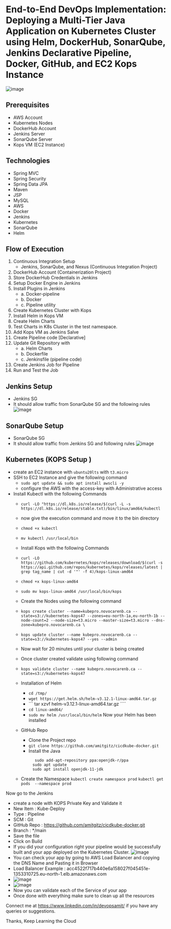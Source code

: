 # End-to-End DevOps Implementation: Deploying a Multi-Tier Java Application on Kubernetes Cluster using Helm, DockerHub, SonarQube, Jenkins Declarative Pipeline, Docker, GitHub, and EC2 Kops Instance

![image](https://github.com/amitgitz/cicdkube-docker/assets/88843810/5cbc0683-8153-43c4-a8c7-99df66c4568e)
## Prerequisites
- AWS Account
- Kubernetes Nodes
- DockerHub Account
- Jenkins Server
- SonarQube Server
- Kops VM (EC2 Instance)

## Technologies 
- Spring MVC
- Spring Security
- Spring Data JPA
- Maven
- JSP
- MySQL
- AWS
- Docker
- Jenkins
- Kubernetes
- SonarQube
- Helm
## Flow of Execution
1. Continuous Integration Setup
   - Jenkins, SonarQube, and Nexus (Continuous Integration Project)
3. DockerHub Account (Containerization Project)
4. Store DockerHub Credentials in Jenkins
5. Setup Docker Engine in Jenkins
6. Install Plugins in Jenkins
	- a. Docker-pipeline
	- b. Docker
	- c. Pipeline utility
7. Create Kubernetes Cluster with Kops
8. Install Helm in Kops VM
9. Create Helm Charts
10. Test Charts in K8s Cluster in the test namespace.
11. Add Kops VM as Jenkins Salve
12. Create Pipeline code [Declarative]
13. Update Git Repository with
	- a. Helm Charts
	- b. Dockerfile
	- c. Jenkinsfile (pipeline code)
14. Create Jenkins Job for Pipeline
15. Run and Test the Job

 ## Jenkins Setup
 - Jenkins SG
 - It should allow traffic from SonarQube SG and the following rules
  ![image](https://github.com/amitgitz/cicdkube-docker/assets/88843810/f6b747f1-453e-4685-8b6e-da6f947c8908)

## SonarQube Setup
- SonarQube SG
- It should allow traffic from Jenkins SG and following rules
![image](https://github.com/amitgitz/cicdkube-docker/assets/88843810/b990f418-9d64-4a7a-8d2e-128b5a366448)

## Kubernetes (KOPS Setup )
 - create an EC2 instance with `ubuntu20lts` with `t3.micro`
 - SSH to EC2 Instance and give the following command
    - ```sudo apt update && sudo apt install awscli -y ```
    - configure the AWS with the access-key with Administrative access
 - Install Kubectl with the following Commands
     - ``` curl -LO "https://dl.k8s.io/release/$(curl -L -s https://dl.k8s.io/release/stable.txt)/bin/linux/amd64/kubectl ```
     - now give the execution command and move it to the bin directory
     - ``` chmod +x kubectl ```
     - ``` mv kubectl /usr/local/bin ```
  
   - Install Kops with the following Commands
   	- ```curl -LO https://github.com/kubernetes/kops/releases/download/$(curl -s https://api.github.com/repos/kubernetes/kops/releases/latest | grep tag_name | cut -d '"' -f 4)/kops-linux-amd64```
   	- ```chmod +x kops-linux-amd64```
   	- ```sudo mv kops-linux-amd64 /usr/local/bin/kops```
  
   - Create the Nodes using the following command
   	- ```kops create cluster --name=kubepro.novocarenb.ca --state=s3://kubernetes-kops47 --zones=eu-north-1a,eu-north-1b --node-count=2 --node-size=t3.micro --master-size=t3.micro --dns-zone=kubepro.novocarenb.ca \```
   	- ```kops update cluster --name kubepro.novocarenb.ca --state=s3://kubernetes-kops47 --yes --admin```
   	- Now wait for 20 minutes until your cluster is being created
   	- Once cluster created validate using following command
   	- ```kops validate cluster --name kubepro.novocarenb.ca --state=s3://kubernetes-kops47```
   - Installation of Helm
     	- ```cd /tmp/```
     	- ``` wget https://get.helm.sh/helm-v3.12.1-linux-amd64.tar.gz 	```
     	- ``` tar xzvf helm-v3.12.1-linux-amd64.tar.gz ````
     	- ```cd linux-amd64/```
     	- ```sudo mv helm /usr/local/bin/helm```
    Now your Helm has been installed
    - GitHub Repo
      	- Clone the Project repo
      	- ```git clone https://github.com/amitgitz/cicdkube-docker.git```
      	- Install the Java
      	 ```
               sudo add-apt-repository ppa:openjdk-r/ppa
      	      sudo apt update
      	      sudo apt install openjdk-11-jdk
        ```
   -  Create the Namespace
      ``` kubectl create namespace prod ```
      ``` kubectl get pods  --namespace prod ```

Now go to the Jenkins
- create a node with KOPS Private Key and Validate it
- New Item : Kube-Deploy
- Type : Pipeline
- SCM : Git
- GitHub Repo : https://github.com/amitgitz/cicdkube-docker.git
- Branch : */main
- Save the file
- Click on Build
- If you did your configuration right your pipeline would be successfully built and your app deployed on the Kubernetes Cluster.
  ![image](https://github.com/amitgitz/cicdkube-docker/assets/88843810/5a5cd5db-9bfe-42b0-9b7d-b081df005f37)
- You can check your app by going to AWS Load Balancer and copying the DNS Name and Pasting it in Browser
- Load Balancer Example : acc4522f717b440e6a158027f045451e-1353310725.eu-north-1.elb.amazonaws.com
- ![image](https://github.com/amitgitz/cicdkube-docker/assets/88843810/cdbdd8c9-30fb-49c2-8e13-6f410d00b30c)
- ![image](https://github.com/amitgitz/cicdkube-docker/assets/88843810/cf611d35-6f7d-4fd5-8143-d632fb684bc9)
- Now you can validate each of the Service of your app
- Once done with everything make sure to clean up all the resources


Connect me at https://www.linkedin.com/in/devopsamit/ if you have any queries or suggestions.

Thanks, Keep Learning the Cloud
  



   
	

	
      	  
     
       
 




    
